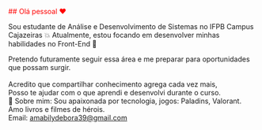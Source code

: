 
  
  <font color="red"> ## Olá pessoal :heart: </font>
  
   Sou estudante de Análise e Desenvolvimento de Sistemas  no IFPB Campus Cajazeiras  :collision:
  Atualmente, estou focando  em desenvolver minhas habilidades no Front-End  :blue_heart:
  
  Pretendo futuramente seguir essa área e  me preparar para oportunidades que possam surgir. </br>
  </br> Acredito que compartilhar conhecimento  agrega cada vez  mais, 
  </br> Posso te ajudar com o que aprendi e desenvolvi durante o curso. 
  </br> :sparkling_heart: Sobre mim: Sou apaixonada por tecnologia, jogos: Paladins, Valorant. Amo livros e filmes de hérois.
  </br> Email: amabilydebora39@gmail.com
